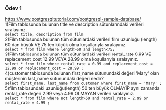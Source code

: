 ### Ödev 1 ###

https://www.postgresqltutorial.com/postgresql-sample-database/<br>
1)Film tablosunda bulunan title ve description sütunlarındaki verileri sıralayınız. <br>
`select title, description from film`<br>
2)Film tablosunda bulunan tüm sütunlardaki verileri film uzunluğu (length) 60 dan büyük VE 75 ten küçük olma koşullarıyla sıralayınız.<br>
`select * from film
where length>60 and length<75;`<br>
3)Film tablosunda bulunan tüm sütunlardaki verileri rental_rate 0.99 VE replacement_cost 12.99 VEYA 28.99 olma koşullarıyla sıralayınız.<br>
 `select * from film
where rental_rate = 0.99 and replacement_cost = 12.99 or replacement_cost = 28.99 ;`<br>
4)customer tablosunda bulunan first_name sütunundaki değeri 'Mary' olan müşterinin last_name sütunundaki değeri nedir?<br>
`select first_name, last_name from customer
where first_name = 'Mary' ;` <br>
5)film tablosundaki uzunluğu(length) 50 ten büyük OLMAYIP aynı zamanda rental_rate değeri 2.99 veya 4.99 OLMAYAN verileri sıralayınız.<br>
`select * from film
where not length>50 and rental_rate = 2.99 or rental_rate = 4.99 ;`<br>









